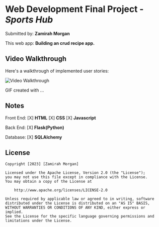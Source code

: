 # Web Development Final Project - *Sports Hub*

Submitted by: **Zamirah Morgan**

This web app: **Building an crud recipe app.**


## Video Walkthrough

Here's a walkthrough of implemented user stories:

<img src='#' title='Video Walkthrough' width='' alt='Video Walkthrough' />

<!-- Replace this with whatever GIF tool you used! -->
GIF created with ...  
<!-- Recommended tools:
[Kap](https://getkap.co/) for macOS
[ScreenToGif](https://www.screentogif.com/) for Windows
[peek](https://github.com/phw/peek) for Linux. -->

## Notes

Front End:
 [X] **HTML**
 [X] **CSS**
 [X] **Javascript**
 
 Back End:
 [X] **Flask(Python)**
 
 Database:
 [X] **SQLAlchemy**
 

## License

    Copyright [2023] [Zamirah Morgan]

    Licensed under the Apache License, Version 2.0 (the "License");
    you may not use this file except in compliance with the License.
    You may obtain a copy of the License at

        http://www.apache.org/licenses/LICENSE-2.0

    Unless required by applicable law or agreed to in writing, software
    distributed under the License is distributed on an "AS IS" BASIS,
    WITHOUT WARRANTIES OR CONDITIONS OF ANY KIND, either express or implied.
    See the License for the specific language governing permissions and
    limitations under the License.
 
